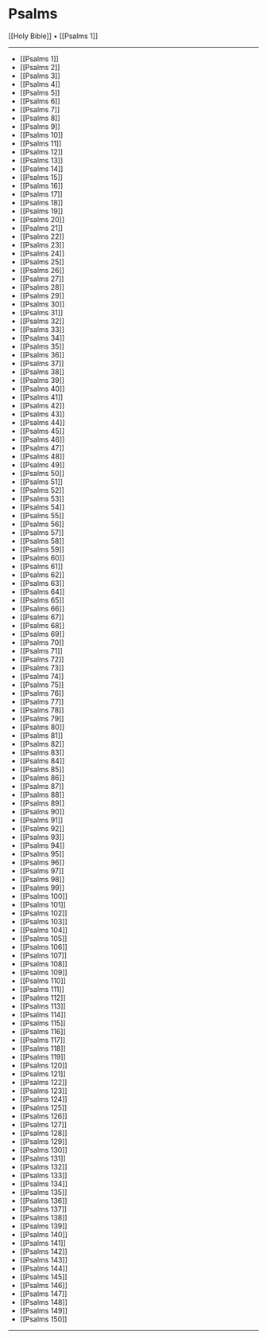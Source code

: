 # Psalms

[[Holy Bible]] • [[Psalms 1]]

---

- [[Psalms 1]]
- [[Psalms 2]]
- [[Psalms 3]]
- [[Psalms 4]]
- [[Psalms 5]]
- [[Psalms 6]]
- [[Psalms 7]]
- [[Psalms 8]]
- [[Psalms 9]]
- [[Psalms 10]]
- [[Psalms 11]]
- [[Psalms 12]]
- [[Psalms 13]]
- [[Psalms 14]]
- [[Psalms 15]]
- [[Psalms 16]]
- [[Psalms 17]]
- [[Psalms 18]]
- [[Psalms 19]]
- [[Psalms 20]]
- [[Psalms 21]]
- [[Psalms 22]]
- [[Psalms 23]]
- [[Psalms 24]]
- [[Psalms 25]]
- [[Psalms 26]]
- [[Psalms 27]]
- [[Psalms 28]]
- [[Psalms 29]]
- [[Psalms 30]]
- [[Psalms 31]]
- [[Psalms 32]]
- [[Psalms 33]]
- [[Psalms 34]]
- [[Psalms 35]]
- [[Psalms 36]]
- [[Psalms 37]]
- [[Psalms 38]]
- [[Psalms 39]]
- [[Psalms 40]]
- [[Psalms 41]]
- [[Psalms 42]]
- [[Psalms 43]]
- [[Psalms 44]]
- [[Psalms 45]]
- [[Psalms 46]]
- [[Psalms 47]]
- [[Psalms 48]]
- [[Psalms 49]]
- [[Psalms 50]]
- [[Psalms 51]]
- [[Psalms 52]]
- [[Psalms 53]]
- [[Psalms 54]]
- [[Psalms 55]]
- [[Psalms 56]]
- [[Psalms 57]]
- [[Psalms 58]]
- [[Psalms 59]]
- [[Psalms 60]]
- [[Psalms 61]]
- [[Psalms 62]]
- [[Psalms 63]]
- [[Psalms 64]]
- [[Psalms 65]]
- [[Psalms 66]]
- [[Psalms 67]]
- [[Psalms 68]]
- [[Psalms 69]]
- [[Psalms 70]]
- [[Psalms 71]]
- [[Psalms 72]]
- [[Psalms 73]]
- [[Psalms 74]]
- [[Psalms 75]]
- [[Psalms 76]]
- [[Psalms 77]]
- [[Psalms 78]]
- [[Psalms 79]]
- [[Psalms 80]]
- [[Psalms 81]]
- [[Psalms 82]]
- [[Psalms 83]]
- [[Psalms 84]]
- [[Psalms 85]]
- [[Psalms 86]]
- [[Psalms 87]]
- [[Psalms 88]]
- [[Psalms 89]]
- [[Psalms 90]]
- [[Psalms 91]]
- [[Psalms 92]]
- [[Psalms 93]]
- [[Psalms 94]]
- [[Psalms 95]]
- [[Psalms 96]]
- [[Psalms 97]]
- [[Psalms 98]]
- [[Psalms 99]]
- [[Psalms 100]]
- [[Psalms 101]]
- [[Psalms 102]]
- [[Psalms 103]]
- [[Psalms 104]]
- [[Psalms 105]]
- [[Psalms 106]]
- [[Psalms 107]]
- [[Psalms 108]]
- [[Psalms 109]]
- [[Psalms 110]]
- [[Psalms 111]]
- [[Psalms 112]]
- [[Psalms 113]]
- [[Psalms 114]]
- [[Psalms 115]]
- [[Psalms 116]]
- [[Psalms 117]]
- [[Psalms 118]]
- [[Psalms 119]]
- [[Psalms 120]]
- [[Psalms 121]]
- [[Psalms 122]]
- [[Psalms 123]]
- [[Psalms 124]]
- [[Psalms 125]]
- [[Psalms 126]]
- [[Psalms 127]]
- [[Psalms 128]]
- [[Psalms 129]]
- [[Psalms 130]]
- [[Psalms 131]]
- [[Psalms 132]]
- [[Psalms 133]]
- [[Psalms 134]]
- [[Psalms 135]]
- [[Psalms 136]]
- [[Psalms 137]]
- [[Psalms 138]]
- [[Psalms 139]]
- [[Psalms 140]]
- [[Psalms 141]]
- [[Psalms 142]]
- [[Psalms 143]]
- [[Psalms 144]]
- [[Psalms 145]]
- [[Psalms 146]]
- [[Psalms 147]]
- [[Psalms 148]]
- [[Psalms 149]]
- [[Psalms 150]]

---
